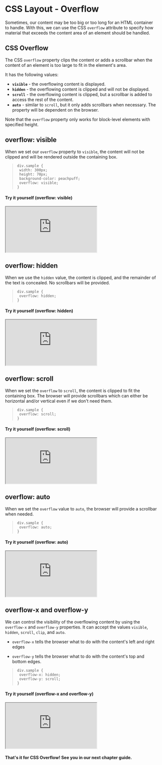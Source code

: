 # CSS Layout - Overflow
Sometimes, our content may be too big or too long for an HTML container to handle. With this, we can use the CSS `overflow` attribute to specify how material that exceeds the content area of an element should be handled.

## CSS Overflow 
The CSS `overflow` property clips the content or adds a scrollbar when the content of an element is too large to fit in the element's area. 

It has the following  values:
- **`visible`** - the overflowing content is displayed.
- **`hidden`** - the overflowing content is clipped and will not be displayed. 
- **`scroll`** - the overflowing content is clipped, but a scrollbar is added to access the rest of the content.
- **`auto`** - similar to `scroll`, but it only adds scrollbars when necessary. The property will be dependent on the browser.

Note that the `overflow` property only works for block-level elements with specified height. 

## overflow: visible
When we set our `overflow` property to `visible`, the content will not be clipped and will be rendered outside the containing box. 
>```
> div.sample {
>  width: 300px;
>  height: 70px;
>  background-color: peachpuff;
>  overflow: visible;
>}
>```
#### Try it yourself (overflow: visible)
<iframe src="https://replit.com/@PauleenGregana/CSS-Overflow-Sample-1?lite=true"></iframe> 

## overflow: hidden
When we use the `hidden` value, the content is clipped, and the remainder of the text is concealed. No scrollbars will be provided.
>```
> div.sample {
>  overflow: hidden;
>}
>```
#### Try it yourself (overflow: hidden)
<iframe src="https://replit.com/@PauleenGregana/CSS-Overflow-Sample-2?lite=true"></iframe> 

## overflow: scroll
When we set the `overflow` to `scroll`, the content is clipped to fit the containing box. The browser will provide scrollbars which can either be horizontal and/or vertical even if we don't need them. 

>```
> div.sample {
>  overflow: scroll;
>}
>```
#### Try it yourself (overflow: scroll)
<iframe src="https://replit.com/@PauleenGregana/CSS-Overflow-Sample-3?lite=true"></iframe> 

## overflow: auto
When we set the `overflow` value to `auto`, the browser will provide a scrollbar when needed. 
>```
> div.sample {
>  overflow: auto;
>}
>```
#### Try it yourself (overflow: auto)
<iframe src="https://replit.com/@PauleenGregana/CSS-Overflow-Sample-4?lite=true"></iframe> 

## overflow-x and overflow-y
We can control the visibility of the overflowing content by using the `overflow-x` and `overflow-y` properties. It can accept the values `visible`, `hidden`, `scroll`, `clip`, and `auto`.

- `overflow-x` tells the browser what to do with the content's left and right edges

- `overflow-y` tells the browser what to do with the content's top and bottom edges.
>```
>div.sample {
>  overflow-x: hidden; 
>  overflow-y: scroll; 
>}
>```
#### Try it yourself (overflow-x and overflow-y)
<iframe src="https://replit.com/@PauleenGregana/CSS-Overflow-Sample-5?lite=true"></iframe> 

#### That's it for CSS Overflow! See you in our next chapter guide. 